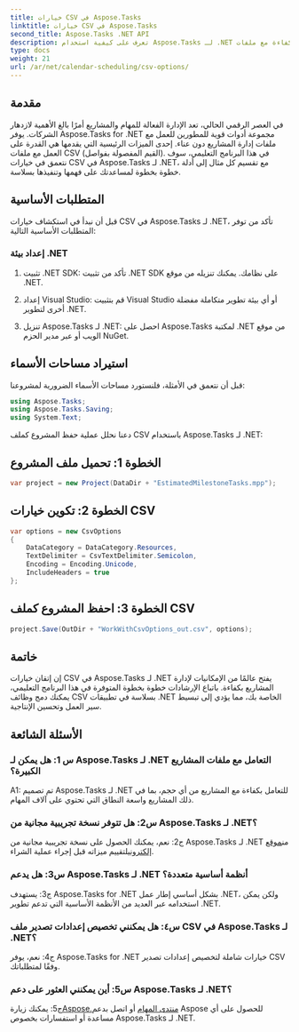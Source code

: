 ```yaml
---
title: خيارات CSV في Aspose.Tasks
linktitle: خيارات CSV في Aspose.Tasks
second_title: Aspose.Tasks .NET API
description: تعرف على كيفية استخدام Aspose.Tasks لـ .NET للعمل بكفاءة مع ملفات CSV، مما يعزز قدرات إدارة مشروعك دون عناء.
type: docs
weight: 21
url: /ar/net/calendar-scheduling/csv-options/
---
```

## مقدمة

في العصر الرقمي الحالي، تعد الإدارة الفعالة للمهام والمشاريع أمرًا بالغ الأهمية لازدهار الشركات. يوفر Aspose.Tasks for .NET مجموعة أدوات قوية للمطورين للعمل مع ملفات إدارة المشاريع دون عناء. إحدى الميزات الرئيسية التي يقدمها هي القدرة على العمل مع ملفات CSV (القيم المفصولة بفواصل). في هذا البرنامج التعليمي، سوف نتعمق في خيارات CSV في Aspose.Tasks لـ .NET، مع تقسيم كل مثال إلى أدلة خطوة بخطوة لمساعدتك على فهمها وتنفيذها بسلاسة.

## المتطلبات الأساسية

قبل أن نبدأ في استكشاف خيارات CSV في Aspose.Tasks لـ .NET، تأكد من توفر المتطلبات الأساسية التالية:

### إعداد بيئة .NET

1. تثبيت .NET SDK: تأكد من تثبيت .NET SDK على نظامك. يمكنك تنزيله من موقع .NET.

2. إعداد Visual Studio: قم بتثبيت Visual Studio أو أي بيئة تطوير متكاملة مفضلة أخرى لتطوير .NET.

3. تنزيل Aspose.Tasks لـ .NET: احصل على Aspose.Tasks لمكتبة .NET من موقع الويب أو عبر مدير الحزم NuGet.

## استيراد مساحات الأسماء

قبل أن نتعمق في الأمثلة، فلنستورد مساحات الأسماء الضرورية لمشروعنا:

```csharp
using Aspose.Tasks;
using Aspose.Tasks.Saving;
using System.Text;
```

دعنا نحلل عملية حفظ المشروع كملف CSV باستخدام Aspose.Tasks لـ .NET:

## الخطوة 1: تحميل ملف المشروع

```csharp
var project = new Project(DataDir + "EstimatedMilestoneTasks.mpp");
```

## الخطوة 2: تكوين خيارات CSV

```csharp
var options = new CsvOptions
{
    DataCategory = DataCategory.Resources,
    TextDelimiter = CsvTextDelimiter.Semicolon,
    Encoding = Encoding.Unicode,
    IncludeHeaders = true
};
```

## الخطوة 3: احفظ المشروع كملف CSV

```csharp
project.Save(OutDir + "WorkWithCsvOptions_out.csv", options);
```

## خاتمة

إن إتقان خيارات CSV في Aspose.Tasks لـ .NET يفتح عالمًا من الإمكانيات لإدارة المشاريع بكفاءة. باتباع الإرشادات خطوة بخطوة المتوفرة في هذا البرنامج التعليمي، يمكنك دمج وظائف CSV بسلاسة في تطبيقات .NET الخاصة بك، مما يؤدي إلى تبسيط سير العمل وتحسين الإنتاجية.

## الأسئلة الشائعة

### س 1: هل يمكن لـ Aspose.Tasks لـ .NET التعامل مع ملفات المشاريع الكبيرة؟

A1: تم تصميم Aspose.Tasks لـ .NET للتعامل بكفاءة مع المشاريع من أي حجم، بما في ذلك المشاريع واسعة النطاق التي تحتوي على آلاف المهام.

### س2: هل تتوفر نسخة تجريبية مجانية من Aspose.Tasks لـ .NET؟

 ج2: نعم، يمكنك الحصول على نسخة تجريبية مجانية من Aspose.Tasks لـ .NET من[موقع إلكتروني](https://releases.aspose.com/tasks/net/)لتقييم ميزاته قبل إجراء عملية الشراء.

### س3: هل يدعم Aspose.Tasks لـ .NET أنظمة أساسية متعددة؟

ج3: يستهدف Aspose.Tasks for .NET بشكل أساسي إطار عمل .NET، ولكن يمكن استخدامه عبر العديد من الأنظمة الأساسية التي تدعم تطوير .NET.

### س٤: هل يمكنني تخصيص إعدادات تصدير ملف CSV في Aspose.Tasks لـ .NET؟

ج4: نعم، يوفر Aspose.Tasks for .NET خيارات شاملة لتخصيص إعدادات تصدير CSV وفقًا لمتطلباتك.

### س5: أين يمكنني العثور على دعم Aspose.Tasks لـ .NET؟

 ج5: يمكنك زيارة[Aspose.منتدى المهام](https://forum.aspose.com/c/tasks/15) أو اتصل بدعم Aspose للحصول على أي مساعدة أو استفسارات بخصوص Aspose.Tasks لـ .NET.